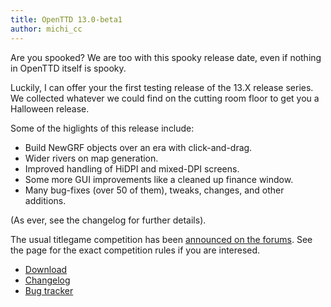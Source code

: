 ```yaml
---
title: OpenTTD 13.0-beta1
author: michi_cc
---
```


Are you spooked?
We are too with this spooky release date, even if nothing in OpenTTD itself is spooky.

Luckily, I can offer your the first testing release of the 13.X release series.
We collected whatever we could find on the cutting room floor to get you a Halloween release.

Some of the higlights of this release include:
* Build NewGRF objects over an era with click-and-drag.
* Wider rivers on map generation.
* Improved handling of HiDPI and mixed-DPI screens.
* Some more GUI improvements like a cleaned up finance window.
* Many bug-fixes (over 50 of them), tweaks, changes, and other additions.

(As ever, see the changelog for further details).

The usual titlegame competition has been [announced on the forums](https://www.tt-forums.net/viewtopic.php?t=90357).
See the page for the exact competition rules if you are interesed.

* [Download](https://www.openttd.org/downloads/openttd-releases/testing.html)
* [Changelog](https://cdn.openttd.org/openttd-releases/13.0-beta1/changelog.txt)
* [Bug tracker](https://github.com/OpenTTD/OpenTTD/issues)
